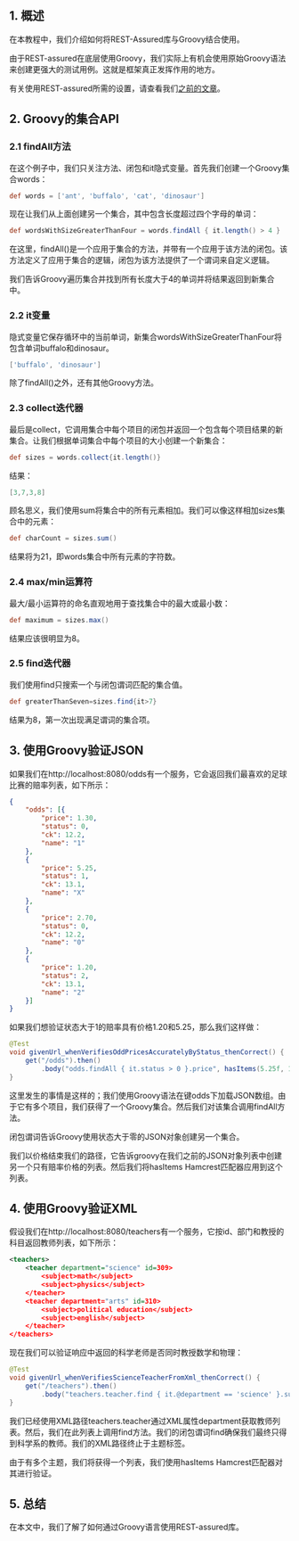 ## 1. 概述

在本教程中，我们介绍如何将REST-Assured库与Groovy结合使用。

由于REST-assured在底层使用Groovy，我们实际上有机会使用原始Groovy语法来创建更强大的测试用例。这就是框架真正发挥作用的地方。

有关使用REST-assured所需的设置，请查看我们[之前的文章]()。

## 2. Groovy的集合API

### 2.1 findAll方法

在这个例子中，我们只关注方法、闭包和it隐式变量。首先我们创建一个Groovy集合words：

```groovy
def words = ['ant', 'buffalo', 'cat', 'dinosaur']
```

现在让我们从上面创建另一个集合，其中包含长度超过四个字母的单词：

```groovy
def wordsWithSizeGreaterThanFour = words.findAll { it.length() > 4 }
```

在这里，findAll()是一个应用于集合的方法，并带有一个应用于该方法的闭包。该方法定义了应用于集合的逻辑，闭包为该方法提供了一个谓词来自定义逻辑。

我们告诉Groovy遍历集合并找到所有长度大于4的单词并将结果返回到新集合中。

### 2.2 it变量

隐式变量它保存循环中的当前单词，新集合wordsWithSizeGreaterThanFour将包含单词buffalo和dinosaur。

```groovy
['buffalo', 'dinosaur']
```

除了findAll()之外，还有其他Groovy方法。

### 2.3 collect迭代器

最后是collect，它调用集合中每个项目的闭包并返回一个包含每个项目结果的新集合。让我们根据单词集合中每个项目的大小创建一个新集合：

```groovy
def sizes = words.collect{it.length()}
```

结果：

```groovy
[3,7,3,8]
```

顾名思义，我们使用sum将集合中的所有元素相加。我们可以像这样相加sizes集合中的元素：

```groovy
def charCount = sizes.sum()
```

结果将为21，即words集合中所有元素的字符数。

### 2.4 max/min运算符

最大/最小运算符的命名直观地用于查找集合中的最大或最小数：

```groovy
def maximum = sizes.max()
```

结果应该很明显为8。

### 2.5 find迭代器

我们使用find只搜索一个与闭包谓词匹配的集合值。

```groovy
def greaterThanSeven=sizes.find{it>7}
```

结果为8，第一次出现满足谓词的集合项。

## 3. 使用Groovy验证JSON

如果我们在http://localhost:8080/odds有一个服务，它会返回我们最喜欢的足球比赛的赔率列表，如下所示：

```json
{
    "odds": [{
        "price": 1.30,
        "status": 0,
        "ck": 12.2,
        "name": "1"
    },
    {
        "price": 5.25,
        "status": 1,
        "ck": 13.1,
        "name": "X"
    },
    {
        "price": 2.70,
        "status": 0,
        "ck": 12.2,
        "name": "0"
    },
    {
        "price": 1.20,
        "status": 2,
        "ck": 13.1,
        "name": "2"
    }]
}
```

如果我们想验证状态大于1的赔率具有价格1.20和5.25，那么我们这样做：

```java
@Test
void givenUrl_whenVerifiesOddPricesAccuratelyByStatus_thenCorrect() {
    get("/odds").then()
        .body("odds.findAll { it.status > 0 }.price", hasItems(5.25f, 1.20f));
}
```

这里发生的事情是这样的；我们使用Groovy语法在键odds下加载JSON数组。由于它有多个项目，我们获得了一个Groovy集合。然后我们对该集合调用findAll方法。

闭包谓词告诉Groovy使用状态大于零的JSON对象创建另一个集合。

我们以价格结束我们的路径，它告诉groovy在我们之前的JSON对象列表中创建另一个只有赔率价格的列表。然后我们将hasItems Hamcrest匹配器应用到这个列表。

## 4. 使用Groovy验证XML

假设我们在http://localhost:8080/teachers有一个服务，它按id、部门和教授的科目返回教师列表，如下所示：

```xml
<teachers>
    <teacher department="science" id=309>
        <subject>math</subject>
        <subject>physics</subject>
    </teacher>
    <teacher department="arts" id=310>
        <subject>political education</subject>
        <subject>english</subject>
    </teacher>
</teachers>
```

现在我们可以验证响应中返回的科学老师是否同时教授数学和物理：

```java
@Test
void givenUrl_whenVerifiesScienceTeacherFromXml_thenCorrect() {
    get("/teachers").then()
        .body("teachers.teacher.find { it.@department == 'science' }.subject", hasItems("math", "physics"));
}
```

我们已经使用XML路径teachers.teacher通过XML属性department获取教师列表。然后，我们在此列表上调用find方法。我们的闭包谓词find确保我们最终只得到科学系的教师。我们的XML路径终止于主题标签。

由于有多个主题，我们将获得一个列表，我们使用hasItems Hamcrest匹配器对其进行验证。

## 5. 总结

在本文中，我们了解了如何通过Groovy语言使用REST-assured库。